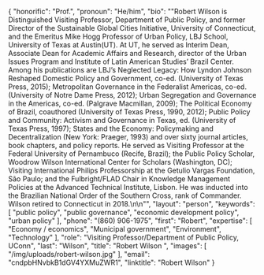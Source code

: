 {
  "honorific": "Prof.",
  "pronoun": "He/him",
  "bio": "\"Robert Wilson is Distinguished Visiting Professor, Department of Public Policy, and former Director of the Sustainable Global Cities Initiative, University of Connecticut, and the Emeritus Mike Hogg Professor of Urban Policy, LBJ School, University of Texas at Austin(UT). At UT, he served as Interim Dean, Associate Dean for Academic Affairs and Research, director of the Urban Issues Program and Institute of Latin American Studies’ Brazil Center. Among his publications are LBJ’s Neglected Legacy: How Lyndon Johnson Reshaped Domestic Policy and Government, co-ed. (University of Texas Press, 2015); Metropolitan Governance in the Federalist Americas, co-ed.(University of Notre Dame Press, 2012); Urban Segregation and Governance in the Americas, co-ed. (Palgrave Macmillan, 2009); The Political Economy of Brazil, coauthored (University of Texas Press, 1990, 2012); Public Policy and Community: Activism and Governance in Texas, ed. (University of Texas Press, 1997); States and the Economy: Policymaking and Decentralization (New York: Praeger, 1993) and over sixty journal articles, book chapters, and policy reports. He served as Visiting Professor at the Federal University of Pernambuco (Recife, Brazil); the Public Policy Scholar, Woodrow Wilson International Center for Scholars (Washington, DC); Visiting International Philips Professorship at the Getulio Vargas Foundation, São Paulo; and the Fulbright/FLAD Chair in Knowledge Management Policies at the Advanced Technical Institute, Lisbon. He was inducted into the Brazilian National Order of the Southern Cross, rank of Commander. Wilson retired to Connecticut in 2018.\n\n\"",
  "layout": "person",
  "keywords": [
    "public policy",
    "public governance",
    "economic development policy",
    "urban policy"
  ],
  "phone": "(860) 906-1975",
  "first": "Robert",
  "expertise": [
    "Economy / economics",
    "Municipal government",
    "Environment",
    "Technology"
  ],
  "role": "Visiting Professor/Department of Public Policy, UConn",
  "last": "Wilson",
  "title": "Robert Wilson ",
  "images": [
    "/img/uploads/robert-wilson.jpg"
  ],
  "email": "cndpbHNvbkB1dGV4YXMuZWR1",
  "linktitle": "Robert Wilson"
}